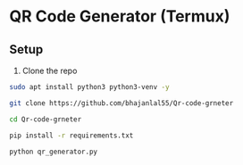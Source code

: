 # QR Code Generator (Termux)

## Setup

1. Clone the repo  
```bash
sudo apt install python3 python3-venv -y

git clone https://github.com/bhajanlal55/Qr-code-grneter

cd Qr-code-grneter 

pip install -r requirements.txt

python qr_generator.py
